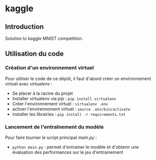 # kaggle



## Introduction

Solution to kaggle MNIST competition.

## Utilisation du code

### Création d'un environnement virtuel

Pour utiliser le code de ce dépôt, il faut d'abord créer un environnement virtuel avec *virtualenv* :


+ Se placer à la racine du projet
+ Installer virtualenv via pip : `pip install virtualenv`
+ Créer l'environnement virtuel : `virtualenv .env`
+ activer l'envirennoment virtuel : `source .env/bin/activate`
+ installer les librairies : `pip install -r requirements.txt`


### Lancement de l'entraînement du modèle

Pour faire tourner le script principal *main.py* :

+ `python main.py` : permet d'entrainer le modèle et d'obtenir une évaluation des performances sur le jeu d'entrainement
